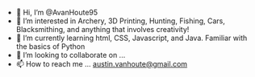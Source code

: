 - 👋 Hi, I’m @AvanHoute95
- 👀 I’m interested in Archery, 3D Printing, Hunting, Fishing, Cars, Blacksmithing, and anything that involves creativity!
- 🌱 I’m currently learning html, CSS, Javascript, and Java. Familiar with the basics of Python
- 💞️ I’m looking to collaborate on ...
- 📫 How to reach me ... austin.vanhoute@gmail.com

<!---
AvanHoute95/AvanHoute95 is a ✨ special ✨ repository because its `README.md` (this file) appears on your GitHub profile.
You can click the Preview link to take a look at your changes.
--->
